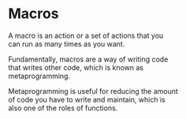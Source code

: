 # Macros  

A macro is an action or a set of actions that you  
can run as many times as you want.  

Fundamentally, macros are a way of writing code  
that writes other code, which is known as  
metaprogramming.  

Metaprogramming is useful for reducing the amount  
of code you have to write and maintain, which is  
also one of the roles of functions.  
